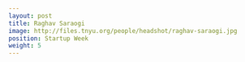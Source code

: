 ```yaml
---
layout: post
title: Raghav Saraogi
image: http://files.tnyu.org/people/headshot/raghav-saraogi.jpg
position: Startup Week
weight: 5
---
```

